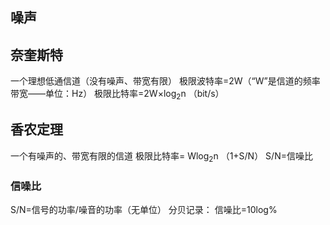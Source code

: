 

## 噪声

## 奈奎斯特
一个理想低通信道（没有噪声、带宽有限）
极限波特率=2W（“W”是信道的频率带宽——单位：Hz）
极限比特率=2W×log$_2$n （bit/s）
## 香农定理
一个有噪声的、带宽有限的信道
极限比特率= Wlog$_2$n （1+S/N）
S/N=信噪比
### 信噪比
S/N=信号的功率/噪音的功率（无单位）
分贝记录：
信噪比=10log%
<!--stackedit_data:
eyJoaXN0b3J5IjpbLTE3NDYyMTgwNjJdfQ==
-->